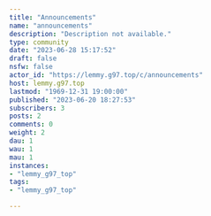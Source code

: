 ```yaml
---
title: "Announcements" 
name: "announcements"
description: "Description not available."
type: community
date: "2023-06-28 15:17:52"
draft: false
nsfw: false
actor_id: "https://lemmy.g97.top/c/announcements"
host: lemmy.g97.top
lastmod: "1969-12-31 19:00:00"
published: "2023-06-20 18:27:53"
subscribers: 3
posts: 2
comments: 0
weight: 2
dau: 1
wau: 1
mau: 1
instances:
- "lemmy_g97_top"
tags: 
- "lemmy_g97_top"

---
```

